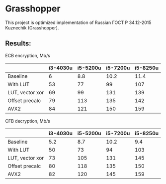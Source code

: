 # Grasshopper
This project is optimized implementation of Russian ГОСТ Р 34.12-2015 Kuznechik (Grasshopper).  
## Results:  
ECB encryption, Mb/s

|                 | i3-4030u | i5-5200u | i5-7200u | i5-8250u |
|-----------------|----------|----------|----------|----------|
| Baseline        | 6        | 8.8      | 10.2     | 11.4     |
| With LUT        | 53       | 77       | 99       | 107      |
| LUT, vector xor | 69       | 99       | 131      | 139      |
| Offset precalc  | 79       | 113      | 135      | 142      |
| AVX2            | 84       | 121      | 150      | 159      |

CFB decryption, Mb/s

|                 | i3-4030u | i5-5200u | i5-7200u | i5-8250u |
|-----------------|----------|----------|----------|----------|
| Baseline        | 5.2      | 8.7      | 10.2     | 9.4      |
| With LUT        | 50       | 73       | 94       | 103      |
| LUT, vector xor | 73       | 105      | 131      | 145      |
| Offset precalc  | 80       | 118      | 135      | 150      |
| AVX2            | 82       | 120      | 145      | 159      |
